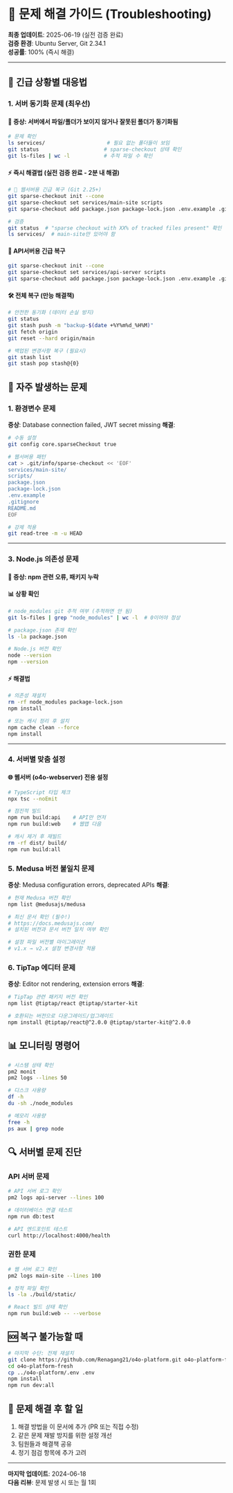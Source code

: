 # 🔧 문제 해결 가이드 (Troubleshooting)

**최종 업데이트**: 2025-06-19 (실전 검증 완료)  
**검증 환경**: Ubuntu Server, Git 2.34.1  
**성공률**: 100% (즉시 해결)

---

## 🚨 긴급 상황별 대응법

### 1. 서버 동기화 문제 (최우선)

#### **🎯 증상**: 서버에서 파일/폴더가 보이지 않거나 잘못된 폴더가 동기화됨
```bash
# 문제 확인
ls services/                    # 필요 없는 폴더들이 보임 
git status                     # sparse-checkout 상태 확인
git ls-files | wc -l           # 추적 파일 수 확인
```

#### **⚡ 즉시 해결법** (실전 검증 완료 - 2분 내 해결)
```bash
# 🚨 웹서버용 긴급 복구 (Git 2.25+)
git sparse-checkout init --cone
git sparse-checkout set services/main-site scripts
git sparse-checkout add package.json package-lock.json .env.example .gitignore README.md

# 검증
git status  # "sparse checkout with XX% of tracked files present" 확인
ls services/  # main-site만 있어야 함
```

#### **🔧 API서버용 긴급 복구**
```bash
git sparse-checkout init --cone
git sparse-checkout set services/api-server scripts
git sparse-checkout add package.json package-lock.json .env.example .gitignore README.md
```

#### **🛠️ 전체 복구 (만능 해결책)**
```bash
# 안전한 동기화 (데이터 손실 방지)
git status
git stash push -m "backup-$(date +%Y%m%d_%H%M)"
git fetch origin
git reset --hard origin/main

# 백업된 변경사항 복구 (필요시)
git stash list
git stash pop stash@{0}
```

## 🔧 자주 발생하는 문제

### 1. 환경변수 문제
**증상**: Database connection failed, JWT secret missing
**해결**:
```bash
# 수동 설정
git config core.sparseCheckout true

# 웹서버용 패턴
cat > .git/info/sparse-checkout << 'EOF'
services/main-site/
scripts/
package.json
package-lock.json
.env.example
.gitignore
README.md
EOF

# 강제 적용
git read-tree -m -u HEAD
```

---

### 3. Node.js 의존성 문제

#### **🎯 증상**: npm 관련 오류, 패키지 누락

#### **📊 상황 확인**
```bash
# node_modules git 추적 여부 (추적하면 안 됨)
git ls-files | grep "node_modules" | wc -l  # 0이어야 정상

# package.json 존재 확인
ls -la package.json

# Node.js 버전 확인
node --version
npm --version
```

#### **⚡ 해결법**
```bash
# 의존성 재설치
rm -rf node_modules package-lock.json
npm install

# 또는 캐시 정리 후 설치
npm cache clean --force
npm install
```

---

### 4. 서버별 맞춤 설정

#### **🌐 웹서버 (o4o-webserver) 전용 설정**
```bash
# TypeScript 타입 체크
npx tsc --noEmit

# 점진적 빌드
npm run build:api    # API만 먼저
npm run build:web    # 웹앱 다음

# 캐시 제거 후 재빌드
rm -rf dist/ build/
npm run build:all
```

### 5. Medusa 버전 불일치 문제
**증상**: Medusa configuration errors, deprecated APIs
**해결**:
```bash
# 현재 Medusa 버전 확인
npm list @medusajs/medusa

# 최신 문서 확인 (필수!)
# https://docs.medusajs.com/
# 설치된 버전과 문서 버전 일치 여부 확인

# 설정 파일 버전별 마이그레이션
# v1.x → v2.x 설정 변경사항 적용
```

### 6. TipTap 에디터 문제
**증상**: Editor not rendering, extension errors
**해결**:
```bash
# TipTap 관련 패키지 버전 확인
npm list @tiptap/react @tiptap/starter-kit

# 호환되는 버전으로 다운그레이드/업그레이드
npm install @tiptap/react@^2.0.0 @tiptap/starter-kit@^2.0.0
```

## 📊 모니터링 명령어
```bash
# 시스템 상태 확인
pm2 monit
pm2 logs --lines 50

# 디스크 사용량
df -h
du -sh ./node_modules

# 메모리 사용량  
free -h
ps aux | grep node
```

## 🔍 서버별 문제 진단

### API 서버 문제
```bash
# API 서버 로그 확인
pm2 logs api-server --lines 100

# 데이터베이스 연결 테스트
npm run db:test

# API 엔드포인트 테스트
curl http://localhost:4000/health
```

### **권한 문제**
```bash
# 웹 서버 로그 확인
pm2 logs main-site --lines 100

# 정적 파일 확인
ls -la ./build/static/

# React 빌드 상태 확인
npm run build:web -- --verbose
```

## 🆘 복구 불가능할 때
```bash
# 마지막 수단: 전체 재설치
git clone https://github.com/Renagang21/o4o-platform.git o4o-platform-fresh
cd o4o-platform-fresh
cp ../o4o-platform/.env .env
npm install
npm run dev:all
```

## 📝 문제 해결 후 할 일
1. 해결 방법을 이 문서에 추가 (PR 또는 직접 수정)
2. 같은 문제 재발 방지를 위한 설정 개선
3. 팀원들과 해결책 공유
4. 정기 점검 항목에 추가 고려

---

**마지막 업데이트**: 2024-06-18  
**다음 리뷰**: 문제 발생 시 또는 월 1회